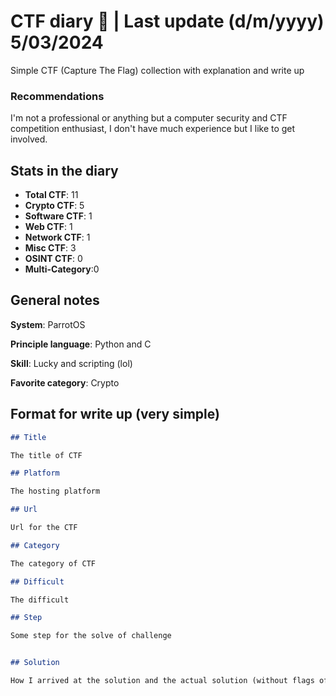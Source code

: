# CTF diary 📕 | Last update (d/m/yyyy) 5/03/2024

Simple CTF (Capture The Flag) collection with explanation and write up

### Recommendations

I'm not a professional or anything but a computer security and CTF competition enthusiast, I don't have much experience but I like to get involved.


## Stats in the diary

- **Total CTF**: 11
- **Crypto CTF**: 5
- **Software CTF**: 1
- **Web CTF**: 1
- **Network CTF**: 1
- **Misc CTF**: 3
- **OSINT CTF**: 0
- **Multi-Category**:0

## General notes

**System**: ParrotOS

**Principle language**: Python and C

**Skill**: Lucky and scripting (lol)

**Favorite category**: Crypto

## Format for write up (very simple)

``` markdown
## Title

The title of CTF

## Platform

The hosting platform

## Url

Url for the CTF

## Category

The category of CTF

## Difficult

The difficult

## Step

Some step for the solve of challenge


## Solution

How I arrived at the solution and the actual solution (without flags of course)

```
